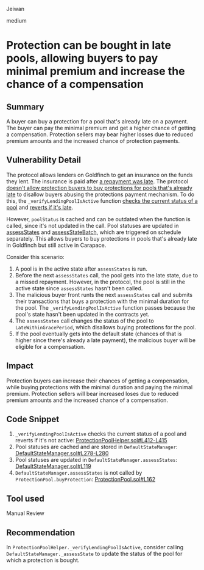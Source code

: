 Jeiwan

medium

# Protection can be bought in late pools, allowing buyers to pay minimal premium and increase the chance of a compensation

## Summary
A buyer can buy a protection for a pool that's already late on a payment. The buyer can pay the minimal premium and get a higher chance of getting a compensation. Protection sellers may bear higher losses due to reduced premium amounts and the increased chance of protection payments.
## Vulnerability Detail
The protocol allows lenders on Goldfinch to get an insurance on the funds they lent. The insurance is paid after [a repayment was late](https://github.com/sherlock-audit/2023-02-carapace/blob/main/contracts/core/DefaultStateManager.sol#L324-L335). The protocol [doesn't allow protection buyers to buy protections for pools that's already late](https://github.com/sherlock-audit/2023-02-carapace/blob/main/contracts/libraries/ProtectionPoolHelper.sol#L407-L435) to disallow buyers abusing the protections payment mechanism. To do this, the `_verifyLendingPoolIsActive` function [checks the current status of a pool](https://github.com/sherlock-audit/2023-02-carapace/blob/main/contracts/libraries/ProtectionPoolHelper.sol#L412-L415) and [reverts if it's late](https://github.com/sherlock-audit/2023-02-carapace/blob/main/contracts/libraries/ProtectionPoolHelper.sol#L421-L426).

However, `poolStatus` is cached and can be outdated when the function is called, since it's not updated in the call. Pool statuses are updated in [assessStates](https://github.com/sherlock-audit/2023-02-carapace/blob/main/contracts/core/DefaultStateManager.sol#L119) and [assessStateBatch](https://github.com/sherlock-audit/2023-02-carapace/blob/main/contracts/core/DefaultStateManager.sol#L137), which are triggered on schedule separately. This allows buyers to buy protections in pools that's already late in Goldfinch but still active in Carapace.

Consider this scenario:
1. A pool is in the active state after `assessStates` is run.
1. Before the next `assessStates` call, the pool gets into the late state, due to a missed repayment. However, in the protocol, the pool is still in the active state since `assessStates` hasn't been called.
1. The malicious buyer front runts the next `assessStates` call and submits their transactions that buys a protection with the minimal duration for the pool. The `_verifyLendingPoolIsActive` function passes because the pool's state hasn't been updated in the contracts yet.
1. The `assessStates` call changes the status of the pool to `LateWithinGracePeriod`, which disallows buying protections for the pool.
1. If the pool eventually gets into the default state (chances of that is higher since there's already a late payment), the malicious buyer will be eligible for a compensation.
## Impact
Protection buyers can increase their chances of getting a compensation, while buying protections with the minimal duration and paying the minimal premium. Protection sellers will bear increased loses due to reduced premium amounts and the increased chance of a compensation.
## Code Snippet
1. `_verifyLendingPoolIsActive` checks the current status of a pool and reverts if it's not active:
[ProtectionPoolHelper.sol#L412-L415](https://github.com/sherlock-audit/2023-02-carapace/blob/main/contracts/libraries/ProtectionPoolHelper.sol#L412-L415)
1. Pool statuses are cached and are stored in `DefaultStateManager`:
[DefaultStateManager.sol#L278-L280](https://github.com/sherlock-audit/2023-02-carapace/blob/main/contracts/core/DefaultStateManager.sol#L278-L280)
1. Pool statuses are updated in `DefaultStateManager.assessStates`:
[DefaultStateManager.sol#L119](https://github.com/sherlock-audit/2023-02-carapace/blob/main/contracts/core/DefaultStateManager.sol#L119)
1. `DefaultStateManager.assessStates` is not called by `ProtectionPool.buyProtection`:
[ProtectionPool.sol#L162](https://github.com/sherlock-audit/2023-02-carapace/blob/main/contracts/core/pool/ProtectionPool.sol#L162)
## Tool used
Manual Review
## Recommendation
In `ProtectionPoolHelper._verifyLendingPoolIsActive`, consider calling `DefaultStateManager._assessState` to update the status of the pool for which a protection is bought.
